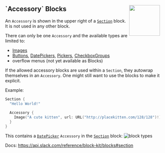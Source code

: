 <h2>`Accessory` Blocks
  <img src="https://zeezide.com/img/blocksui/SwiftBlocksUIIcon256.png"
       align="right" width="100" height="100" />
</h2>

An `Accessory` is shown in the upper right of a [`Section`](../TopLevel/Section.md) block.
It is not used in any other block.

There can only be one `Accessory` and the available types are limited to:
- [Images](Image.md)
- [Buttons](Button.md), [DatePickers](DatePicker.md), [Pickers](Picker.md),
  [CheckboxGroups](CheckboxGroup.md)
- overflow menus (not yet available as Blocks)

If the allowed accessory blocks are used within a `Section`, they autowrap themselves
in an `Accessory`. One might still want to use the blocks to make it explicit.

Example:

```swift
Section {
  "Hello World!"
  
  Accessory {
    Image("A cute kitten", url: URL("http://placekitten.com/128/128")!)
  }
}
```

This contains a [`DatePicker`](DatePicker.md) `Accessory` in the 
[`Section`](../TopLevel/Section.md) block:
![block types](https://zeezide.de/img/blocksui/BlockTypes-Annotated.png)

Docs: https://api.slack.com/reference/block-kit/blocks#section
